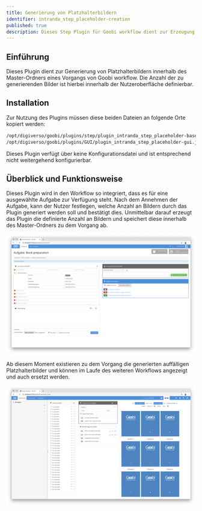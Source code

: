 ```yaml
---
title: Generierung von Platzhalterbildern
identifier: intranda_step_placeholder-creation
published: true
description: Dieses Step Plugin für Goobi workflow dient zur Erzeugung einer definierten Anzahl von Platzhalterbildern innerhalb des Master-Ordners.
---
```

## Einführung
Dieses Plugin dient zur Generierung von Platzhalterbildern innerhalb des Master-Ordners eines Vorgangs von Goobi workflow. Die Anzahl der zu generierenden Bilder ist hierbei innerhalb der Nutzeroberfläche definierbar.


## Installation
Zur Nutzung des Plugins müssen diese beiden Dateien an folgende Orte kopiert werden:

```bash
/opt/digiverso/goobi/plugins/step/plugin_intranda_step_placeholder-base.jar
/opt/digiverso/goobi/plugins/GUI/plugin_intranda_step_placeholder-gui.jar
```

Dieses Plugin verfügt über keine Konfigurationsdatei und ist entsprechend nicht weitergehend konfigurierbar.


## Überblick und Funktionsweise
Dieses Plugin wird in den Workflow so integriert, dass es für eine ausgewählte Aufgabe zur Verfügung steht. Nach dem Annehmen der Aufgabe, kann der Nutzer festlegen, welche Anzahl an Bildern durch das Plugin generiert werden soll und bestätigt dies. Unmittelbar darauf erzeugt das Plugin die definierte Anzahl an Bildern und speichert diese innerhalb des Master-Ordners zu dem Vorgang ab.

![Integration des Plugins in eine Aufgabe](screen1_de.png)

Ab diesem Moment existieren zu dem Vorgang die generierten auffälligen Platzhalterbilder und können im Laufe des weiteren Workflows angezeigt und auch ersetzt werden.

![Anzeige der Platzhalterbilder z.B. innerhalb des METS-Editors](screen2_de.png)
